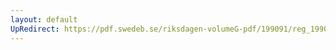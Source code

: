 ```yaml
---
layout: default
UpRedirect: https://pdf.swedeb.se/riksdagen-volumeG-pdf/199091/reg_199091_JuU/reg_199091_JuU_0007.pdf
---
```

